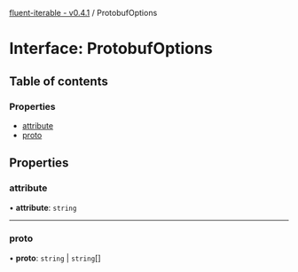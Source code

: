 [fluent-iterable - v0.4.1](../README.md) / ProtobufOptions

# Interface: ProtobufOptions

## Table of contents

### Properties

- [attribute](protobufoptions.md#attribute)
- [proto](protobufoptions.md#proto)

## Properties

### attribute

• **attribute**: `string`

___

### proto

• **proto**: `string` \| `string`[]
